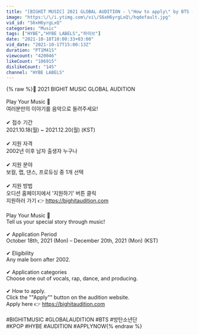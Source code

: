 ```yaml
---
title: "[BIGHIT MUSIC] 2021 GLOBAL AUDITION - \"How to apply\" by BTS (KOR\/ENG)"
image: "https:\/\/i.ytimg.com\/vi\/S6xH6yrgLxQ\/hqdefault.jpg"
vid_id: "S6xH6yrgLxQ"
categories: "Music"
tags: ["HYBE","HYBE LABELS","하이브"]
date: "2021-10-18T10:00:33+03:00"
vid_date: "2021-10-17T15:00:13Z"
duration: "PT1M41S"
viewcount: "420046"
likeCount: "106915"
dislikeCount: "145"
channel: "HYBE LABELS"
---
```

{% raw %}📢 2021 BIGHIT MUSIC GLOBAL AUDITION<br /><br />Play Your Music 🎵<br />여러분만의 이야기를 음악으로 들려주세요!<br /><br />✔ 접수 기간 <br />2021.10.18(월) ~ 2021.12.20(월) (KST)<br /><br />✔ 지원 자격<br />2002년 이후 남자 출생자 누구나<br /><br />✔ 지원 분야<br />보컬, 랩, 댄스, 프로듀싱 중 1개 선택<br /><br />✔ 지원 방법<br />오디션 홈페이지에서 '지원하기' 버튼 클릭<br />지원하러 가기 👉 <a rel="nofollow" target="blank" href="https://bighitaudition.com">https://bighitaudition.com</a><br /><br />Play Your Music 🎵<br />Tell us your special story through music!<br /><br />✔ Application Period<br />October 18th, 2021 (Mon) – December 20th, 2021 (Mon) (KST)<br /><br />✔ Eligibility<br />Any male born after 2002.<br /><br />✔ Application categories<br />Choose one out of vocals, rap, dance, and producing.<br /><br />✔ How to apply.<br />Click the &quot;&quot;Apply&quot;&quot; button on the audition website.<br />Apply here 👉 <a rel="nofollow" target="blank" href="https://bighitaudition.com">https://bighitaudition.com</a><br /><br />#BIGHITMUSIC #GLOBALAUDITION #BTS #방탄소년단<br />#KPOP #HYBE #AUDITION #APPLYNOW{% endraw %}
